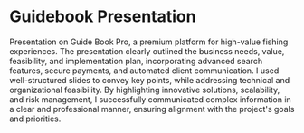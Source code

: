 # Guidebook Presentation
Presentation on Guide Book Pro, a premium platform for high-value fishing experiences. The presentation clearly outlined the business needs, value, feasibility, and implementation plan, incorporating advanced search features, secure payments, and automated client communication. I used well-structured slides to convey key points, while addressing technical and organizational feasibility. By highlighting innovative solutions, scalability, and risk management, I successfully communicated complex information in a clear and professional manner, ensuring alignment with the project's goals and priorities.
